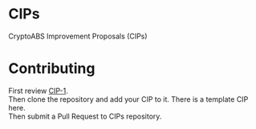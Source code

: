 # CIPs
CryptoABS Improvement Proposals (CIPs)

# Contributing

First review [CIP-1](./CIPS/cip-1.md).  
Then clone the repository and add your CIP to it. There is a template CIP here.  
Then submit a Pull Request to CIPs repository.
